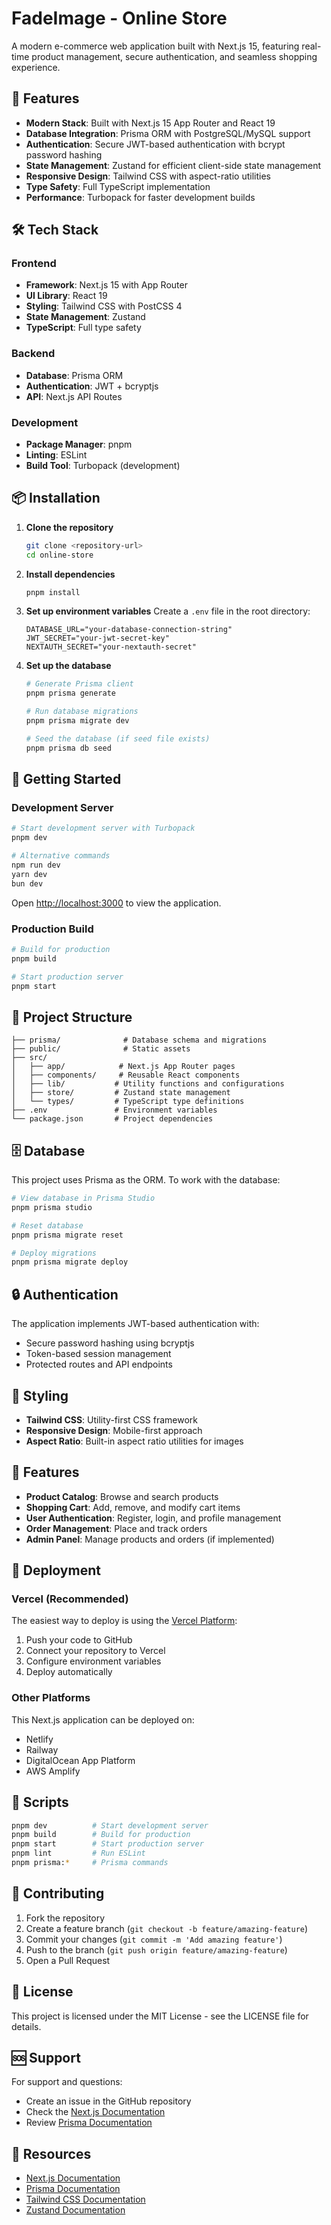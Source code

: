 # FadeImage - Online Store

A modern e-commerce web application built with Next.js 15, featuring real-time product management, secure authentication, and seamless shopping experience.

## 🚀 Features

- **Modern Stack**: Built with Next.js 15 App Router and React 19
- **Database Integration**: Prisma ORM with PostgreSQL/MySQL support
- **Authentication**: Secure JWT-based authentication with bcrypt password hashing
- **State Management**: Zustand for efficient client-side state management
- **Responsive Design**: Tailwind CSS with aspect-ratio utilities
- **Type Safety**: Full TypeScript implementation
- **Performance**: Turbopack for faster development builds

## 🛠 Tech Stack

### Frontend
- **Framework**: Next.js 15 with App Router
- **UI Library**: React 19
- **Styling**: Tailwind CSS with PostCSS 4
- **State Management**: Zustand
- **TypeScript**: Full type safety

### Backend
- **Database**: Prisma ORM
- **Authentication**: JWT + bcryptjs
- **API**: Next.js API Routes

### Development
- **Package Manager**: pnpm
- **Linting**: ESLint
- **Build Tool**: Turbopack (development)

## 📦 Installation

1. **Clone the repository**
   ```bash
   git clone <repository-url>
   cd online-store
   ```

2. **Install dependencies**
   ```bash
   pnpm install
   ```

3. **Set up environment variables**
   Create a `.env` file in the root directory:
   ```env
   DATABASE_URL="your-database-connection-string"
   JWT_SECRET="your-jwt-secret-key"
   NEXTAUTH_SECRET="your-nextauth-secret"
   ```

4. **Set up the database**
   ```bash
   # Generate Prisma client
   pnpm prisma generate
   
   # Run database migrations
   pnpm prisma migrate dev
   
   # Seed the database (if seed file exists)
   pnpm prisma db seed
   ```

## 🚀 Getting Started

### Development Server

```bash
# Start development server with Turbopack
pnpm dev

# Alternative commands
npm run dev
yarn dev
bun dev
```

Open [http://localhost:3000](http://localhost:3000) to view the application.

### Production Build

```bash
# Build for production
pnpm build

# Start production server
pnpm start
```

## 📁 Project Structure

```
├── prisma/              # Database schema and migrations
├── public/              # Static assets
├── src/
│   ├── app/            # Next.js App Router pages
│   ├── components/     # Reusable React components
│   ├── lib/           # Utility functions and configurations
│   ├── store/         # Zustand state management
│   └── types/         # TypeScript type definitions
├── .env               # Environment variables
└── package.json       # Project dependencies
```

## 🗄️ Database

This project uses Prisma as the ORM. To work with the database:

```bash
# View database in Prisma Studio
pnpm prisma studio

# Reset database
pnpm prisma migrate reset

# Deploy migrations
pnpm prisma migrate deploy
```

## 🔒 Authentication

The application implements JWT-based authentication with:
- Secure password hashing using bcryptjs
- Token-based session management
- Protected routes and API endpoints

## 🎨 Styling

- **Tailwind CSS**: Utility-first CSS framework
- **Responsive Design**: Mobile-first approach
- **Aspect Ratio**: Built-in aspect ratio utilities for images

## 📱 Features

- **Product Catalog**: Browse and search products
- **Shopping Cart**: Add, remove, and modify cart items
- **User Authentication**: Register, login, and profile management
- **Order Management**: Place and track orders
- **Admin Panel**: Manage products and orders (if implemented)

## 🚀 Deployment

### Vercel (Recommended)

The easiest way to deploy is using the [Vercel Platform](https://vercel.com/new):

1. Push your code to GitHub
2. Connect your repository to Vercel
3. Configure environment variables
4. Deploy automatically

### Other Platforms

This Next.js application can be deployed on:
- Netlify
- Railway
- DigitalOcean App Platform
- AWS Amplify

## 🔧 Scripts

```bash
pnpm dev          # Start development server
pnpm build        # Build for production
pnpm start        # Start production server
pnpm lint         # Run ESLint
pnpm prisma:*     # Prisma commands
```

## 🤝 Contributing

1. Fork the repository
2. Create a feature branch (`git checkout -b feature/amazing-feature`)
3. Commit your changes (`git commit -m 'Add amazing feature'`)
4. Push to the branch (`git push origin feature/amazing-feature`)
5. Open a Pull Request

## 📄 License

This project is licensed under the MIT License - see the LICENSE file for details.

## 🆘 Support

For support and questions:
- Create an issue in the GitHub repository
- Check the [Next.js Documentation](https://nextjs.org/docs)
- Review [Prisma Documentation](https://www.prisma.io/docs)

## 🔗 Resources

- [Next.js Documentation](https://nextjs.org/docs)
- [Prisma Documentation](https://www.prisma.io/docs)
- [Tailwind CSS Documentation](https://tailwindcss.com/docs)
- [Zustand Documentation](https://github.com/pmndrs/zustand)


